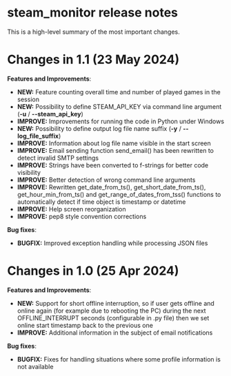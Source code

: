 # steam_monitor release notes

This is a high-level summary of the most important changes. 

# Changes in 1.1 (23 May 2024)

**Features and Improvements**:

- **NEW:** Feature counting overall time and number of played games in the session
- **NEW:** Possibility to define STEAM_API_KEY via command line argument (**-u** / **--steam_api_key**)
- **IMPROVE:** Improvements for running the code in Python under Windows
- **NEW:** Possibility to define output log file name suffix (**-y** / **--log_file_suffix**)
- **IMPROVE:** Information about log file name visible in the start screen
- **IMPROVE:** Email sending function send_email() has been rewritten to detect invalid SMTP settings
- **IMPROVE:** Strings have been converted to f-strings for better code visibility
- **IMPROVE:** Better detection of wrong command line arguments
- **IMPROVE:** Rewritten get_date_from_ts(), get_short_date_from_ts(), get_hour_min_from_ts() and get_range_of_dates_from_tss() functions to automatically detect if time object is timestamp or datetime
- **IMPROVE:** Help screen reorganization
- **IMPROVE:** pep8 style convention corrections

**Bug fixes**:

- **BUGFIX:** Improved exception handling while processing JSON files

# Changes in 1.0 (25 Apr 2024)

**Features and Improvements**:

- **NEW:** Support for short offline interruption, so if user gets offline and online again (for example due to rebooting the PC) during the next OFFLINE_INTERRUPT seconds (configurable in .py file) then we set online start timestamp back to the previous one
- **IMPROVE:** Additional information in the subject of email notifications

**Bug fixes**:

- **BUGFIX:** Fixes for handling situations where some profile information is not available
